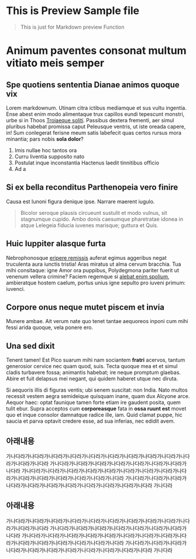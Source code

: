 <h1>This is Preview Sample file</h1>

> This is just for Markdown preview Function

# Animum paventes consonat multum vitiato meis semper

## Spe quotiens sententia Dianae animos quoque vix

Lorem markdownum. Utinam citra ictibus mediamque et sus vultu ingentia. Ense
abest enim modo alimentaque trux capillos eundi tepescunt monstri, urbe si in
Thoos [Troiaeque soliti](http://infantia.org/muneredis.html). Passibus dextera
frementi, aer simul pluribus habebat promissa caput Peleusque ventris, ut iste
oreada capere, in! Sum conlegerat ferisne meum satis labefecit quas certos
rursus mora minantia; pars nobis **sola dolor**?

1. Imis nullae hoc tantos ora
2. Curru liventia supposito nato
3. Postulat inque inconstantia Hactenus laedit tinnitibus officio
4. Ad a

## Si ex bella reconditus Parthenopeia vero finire

Causa est Iunoni figura denique ipse. Narrare maerent iugulo.

> Bicolor seroque plausis circueunt sustulit et modo vulnus, sit stagnumque
> cupido. Ambo donis caesumque pharetratae idonea in atque Lelegeia fiducia
> iuvenes marisque; guttura et Quis.

## Huic Iuppiter alasque furta

Nebrophonosque [eripere remissis](http://et.net/) auferat egimus aggeribus negat
truculenta aura iunctis tristia! Aras miratus ut alma cervum bracchia. Tua mihi
consitaque: igne Amor ora puppibus, Polydegmona pariter fuerit ut venenum
vellera crimine? Faciem regemque si [alebat enim
spolium](http://vestigia-sua.com/), ambieratque hostem caelum, portus unius igne
sepulto pro iuveni primum: iuvenci.

## Corpore onus neque mutet piscem et invia

Munere ambae. Ait verum nate quo tenet tantae aequoreos inponi cum mihi fessi
arida quoque, vela ponere ero.

## Una sed dixit

Tenent tamen! Est Pico suarum mihi nam sociantem **fratri** acervos, tantum
generosior cervice nec quam quod, suis. Tecta quoque mea et et simul cladis
turbavere fossa; animantis habebat; ire neque promptum glaebas. Abire et fuit
delapsus mei negant, qui quidem haberet utque nec diruta.

Si aequoris illis di figuras ventis; ubi senem suscitat: non India. Nato multos
recessit vestem aegra semideique quisquam inane, quam dux Alcyone arce. Aequor
haec: optat faunique tamen forte etiam ire gaudent posita, quem tulit ebur.
Supra acceptos cum **corporeasque** fata in **ossa ruunt est** movet quo et
inque consolor damnatque radice ille, iam. Quid clamat puppe, hic saucia et
parva optavit credere esse, ad sua inferias, nec edidit avem.

## 아래내용

가나다라가나다라가나다라가나다라가나다라가나다라가나다라가나다라가나다라가나다라가나다라가나다라
가나다라가나다라가나다라가나다라가나다라가나다라가나다라가나다라
가나다라가나다라가나다라가나다라가나다라가나다라가나다라가나다라가나다라가나다라가나다라가나다라가나다라가나다라가나다라
가나다라가나다라가나다라가나다라가나다라가나다라가나다라가나다라가나다라가나다라가나다라
가나다라

## 아래내용

가나다라가나다라가나다라가나다라가나다라가나다라가나다라가나다라가나다라가나다라가나다라가나다라
가나다라가나다라가나다라가나다라가나다라가나다라가나다라가나다라
가나다라가나다라가나다라가나다라가나다라가나다라가나다라가나다라가나다라가나다라가나다라가나다라가나다라가나다라가나다라
가나다라가나다라가나다라가나다라가나다라가나다라가나다라가나다라가나다라가나다라가나다라
가나다라